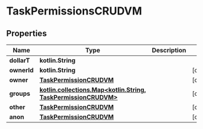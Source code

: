 
# TaskPermissionsCRUDVM

## Properties
Name | Type | Description | Notes
------------ | ------------- | ------------- | -------------
**dollarT** | **kotlin.String** |  | 
**ownerId** | **kotlin.String** |  |  [optional]
**owner** | [**TaskPermissionCRUDVM**](TaskPermissionCRUDVM.md) |  |  [optional]
**groups** | [**kotlin.collections.Map&lt;kotlin.String, TaskPermissionCRUDVM&gt;**](TaskPermissionCRUDVM.md) |  |  [optional]
**other** | [**TaskPermissionCRUDVM**](TaskPermissionCRUDVM.md) |  |  [optional]
**anon** | [**TaskPermissionCRUDVM**](TaskPermissionCRUDVM.md) |  |  [optional]



